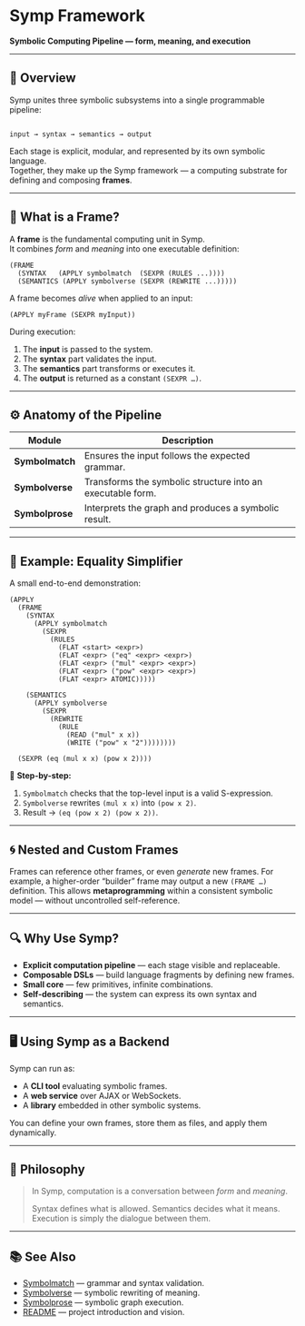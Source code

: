 # Symp Framework

**Symbolic Computing Pipeline — form, meaning, and execution**

---

## 🧩 Overview

Symp unites three symbolic subsystems into a single programmable pipeline:

```

input → syntax → semantics → output

````

Each stage is explicit, modular, and represented by its own symbolic language.  
Together, they make up the Symp framework — a computing substrate for defining and composing **frames**.

---

## 🧠 What is a Frame?

A **frame** is the fundamental computing unit in Symp.  
It combines *form* and *meaning* into one executable definition:

```
(FRAME
  (SYNTAX   (APPLY symbolmatch  (SEXPR (RULES ...))))
  (SEMANTICS (APPLY symbolverse (SEXPR (REWRITE ...)))))
````

A frame becomes *alive* when applied to an input:

```
(APPLY myFrame (SEXPR myInput))
```

During execution:

1. The **input** is passed to the system.
2. The **syntax** part validates the input.
3. The **semantics** part transforms or executes it.
4. The **output** is returned as a constant `(SEXPR …)`.

---

## ⚙️ Anatomy of the Pipeline

| Module          | Description                                                |
| --------------- | ---------------------------------------------------------- |
| **Symbolmatch** | Ensures the input follows the expected grammar.            |
| **Symbolverse** | Transforms the symbolic structure into an executable form. |
| **Symbolprose** | Interprets the graph and produces a symbolic result.       |

---

## 🧮 Example: Equality Simplifier

A small end-to-end demonstration:

```
(APPLY
  (FRAME
    (SYNTAX
      (APPLY symbolmatch
        (SEXPR
          (RULES
            (FLAT <start> <expr>)
            (FLAT <expr> ("eq" <expr> <expr>)
            (FLAT <expr> ("mul" <expr> <expr>)
            (FLAT <expr> ("pow" <expr> <expr>)
            (FLAT <expr> ATOMIC)))))

    (SEMANTICS
      (APPLY symbolverse
        (SEXPR
          (REWRITE
            (RULE
              (READ ("mul" x x))
              (WRITE ("pow" x "2"))))))))
              
  (SEXPR (eq (mul x x) (pow x 2))))
```

🧩 **Step-by-step:**

1. `Symbolmatch` checks that the top-level input is a valid S-expression.
2. `Symbolverse` rewrites `(mul x x)` into `(pow x 2)`.
3. Result → `(eq (pow x 2) (pow x 2))`.

---

## 🌀 Nested and Custom Frames

Frames can reference other frames, or even *generate* new frames.
For example, a higher-order “builder” frame may output a new `(FRAME …)` definition.
This allows **metaprogramming** within a consistent symbolic model —
without uncontrolled self-reference.

---

## 🔍 Why Use Symp?

* **Explicit computation pipeline** — each stage visible and replaceable.
* **Composable DSLs** — build language fragments by defining new frames.
* **Small core** — few primitives, infinite combinations.
* **Self-describing** — the system can express its own syntax and semantics.

---

## 🖥️ Using Symp as a Backend

Symp can run as:

* A **CLI tool** evaluating symbolic frames.
* A **web service** over AJAX or WebSockets.
* A **library** embedded in other symbolic systems.

You can define your own frames, store them as files, and apply them dynamically.

---

## 🔮 Philosophy

> In Symp, computation is a conversation between *form* and *meaning*.
>
> Syntax defines what is allowed.
> Semantics decides what it means.
> Execution is simply the dialogue between them.

---

## 📚 See Also

* [Symbolmatch](symbolmatch.md) — grammar and syntax validation.
* [Symbolverse](symbolverse.md) — symbolic rewriting of meaning.
* [Symbolprose](symbolprose.md) — symbolic graph execution.
* [README](../README.md) — project introduction and vision.

